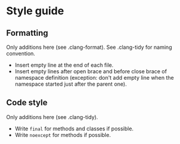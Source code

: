 # Style guide

## Formatting

Only additions here (see .clang-format). See .clang-tidy for naming convention.

- Insert empty line at the end of each file.
- Insert empty lines after open brace and before close brace of namespace definition
  (exception: don't add empty line when the namespace started just after the parent one).

## Code style

Only additions here (see .clang-tidy).

- Write `final` for methods and classes if possible.
- Write `noexcept` for methods if possible.
